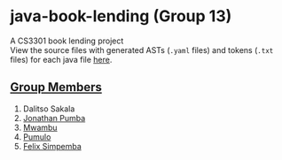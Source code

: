 # java-book-lending (Group 13)
A CS3301 book lending project
<br>
View the source files with generated ASTs (`.yaml` files) and tokens  (`.txt` files) for each java file  [here](https://github.com/DalitsoSakala/java-book-lending/tree/main/mavenproject1/src/main/java/com/booklending/cs3301).
<br>

## <ins>Group Members</ins>
1. Dalitso Sakala
2. [Jonathan Pumba](https://github.com/jonathan-pumba)
3. [Mwambu](https://github.com/mwambu)
3. [Pumulo](https://github.com/pumulo)
4. [Felix Simpemba](https://github.com/felixsimpemba)

